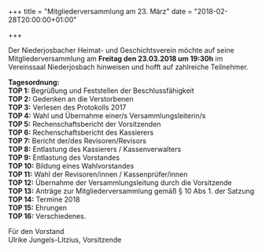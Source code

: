 +++
title = "Mitgliederversammlung am 23. März"
date = "2018-02-28T20:00:00+01:00"

+++

Der Niederjosbacher Heimat- und Geschichtsverein möchte auf seine Mitgliederversammlung
am **Freitag den 23.03.2018 um 19:30h** im Vereinssaal Niederjosbach hinweisen und hofft auf zahlreiche
Teilnehmer.

**Tagesordnung:**  
**TOP  1:** Begrüßung und Feststellen der Beschlussfähigkeit  
**TOP  2:** Gedenken an die Verstorbenen  
**TOP  3:** Verlesen des Protokolls 2017  
**TOP  4:** Wahl und Übernahme einer/s Versammlungsleiterin/s  
**TOP  5:** Rechenschaftsbericht der Vorsitzenden  
**TOP  6:** Rechenschaftsbericht des Kassierers  
**TOP  7:** Bericht der/des Revisoren/Revisors  
**TOP  8:** Entlastung des Kassierers / Kassenverwalters  
**TOP  9:** Entlastung des Vorstandes  
**TOP 10:** Bildung eines Wahlvorstandes  
**TOP 11:** Wahl der Revisoren/innen / Kassenprüfer/innen  
**TOP 12:** Übernahme der Versammlungsleitung durch die Vorsitzende  
**TOP 13:** Anträge zur Mitgliederversammlung gemäß § 10 Abs 1. der Satzung  
**TOP 14:** Termine 2018  
**TOP 15:** Ehrungen  
**TOP 16:** Verschiedenes.  

Für den Vorstand  
Ulrike Jungels-Litzius, Vorsitzende
